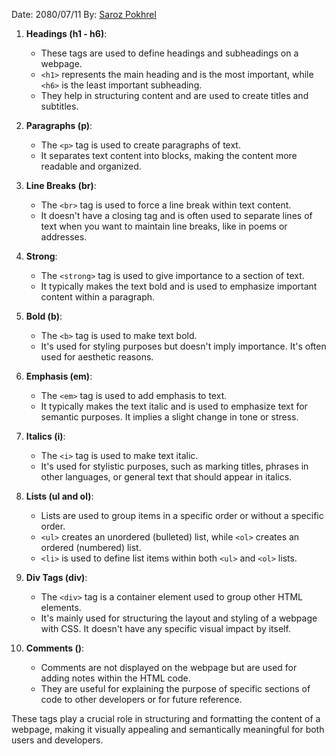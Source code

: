 Date: 2080/07/11
By: [Saroz Pokhrel](https://www.sarozpokhrel.com.np)

1. **Headings (h1 - h6)**:
    
    - These tags are used to define headings and subheadings on a webpage.
    - `<h1>` represents the main heading and is the most important, while `<h6>` is the least important subheading.
    - They help in structuring content and are used to create titles and subtitles.
2. **Paragraphs (p)**:
    
    - The `<p>` tag is used to create paragraphs of text.
    - It separates text content into blocks, making the content more readable and organized.
3. **Line Breaks (br)**:
    
    - The `<br>` tag is used to force a line break within text content.
    - It doesn't have a closing tag and is often used to separate lines of text when you want to maintain line breaks, like in poems or addresses.
4. **Strong**:
    
    - The `<strong>` tag is used to give importance to a section of text.
    - It typically makes the text bold and is used to emphasize important content within a paragraph.
5. **Bold (b)**:
    
    - The `<b>` tag is used to make text bold.
    - It's used for styling purposes but doesn't imply importance. It's often used for aesthetic reasons.
6. **Emphasis (em)**:
    
    - The `<em>` tag is used to add emphasis to text.
    - It typically makes the text italic and is used to emphasize text for semantic purposes. It implies a slight change in tone or stress.
7. **Italics (i)**:
    
    - The `<i>` tag is used to make text italic.
    - It's used for stylistic purposes, such as marking titles, phrases in other languages, or general text that should appear in italics.
8. **Lists (ul and ol)**:
    
    - Lists are used to group items in a specific order or without a specific order.
    - `<ul>` creates an unordered (bulleted) list, while `<ol>` creates an ordered (numbered) list.
    - `<li>` is used to define list items within both `<ul>` and `<ol>` lists.
9. **Div Tags (div)**:
    
    - The `<div>` tag is a container element used to group other HTML elements.
    - It's mainly used for structuring the layout and styling of a webpage with CSS. It doesn't have any specific visual impact by itself.
10. **Comments (<!-- -->)**:
    
    - Comments are not displayed on the webpage but are used for adding notes within the HTML code.
    - They are useful for explaining the purpose of specific sections of code to other developers or for future reference.

These tags play a crucial role in structuring and formatting the content of a webpage, making it visually appealing and semantically meaningful for both users and developers.




